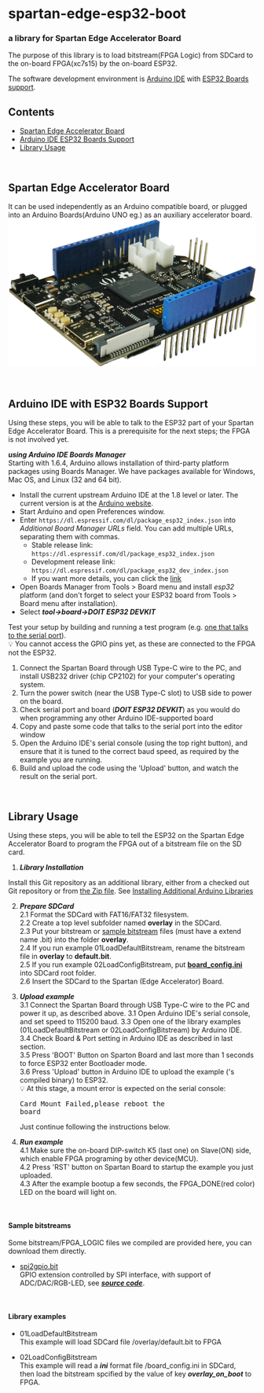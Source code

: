 # spartan-edge-esp32-boot
###  a library for Spartan Edge Accelerator Board
The purpose of this library is to load bitstream(FPGA Logic) from SDCard to the on-board FPGA(xc7s15) by the on-board ESP32.

The software development environment is [Arduino IDE](https://www.arduino.cc/en/Main/Software) with [ESP32 Boards support](https://github.com/espressif/arduino-esp32).

## Contents
- [Spartan Edge Accelerator Board](#Spartan-Edge-Accelerator-Board)
- [Arduino IDE ESP32 Boards Support](#Arduino-IDE-with-ESP32-Boards-Support)
- [Library Usage](#Library-Usage)

<br>

## Spartan Edge Accelerator Board
It can be used independently as an Arduino compatible board, or plugged into an Arduino Boards(Arduino UNO eg.) as an auxiliary accelerator board.  
![](extras/spartan.png)

<br>

## Arduino IDE with ESP32 Boards Support

Using these steps, you will be able to talk to the ESP32 part of your Spartan Edge Accelerator Board. This is a prerequisite for the next steps; the FPGA is not involved yet.

___using Arduino IDE Boards Manager___  
Starting with 1.6.4, Arduino allows installation of third-party platform packages using Boards Manager. We have packages available for Windows, Mac OS, and Linux (32 and 64 bit).

- Install the current upstream Arduino IDE at the 1.8 level or later. The current version is at the [Arduino website](http://www.arduino.cc/en/main/software).
- Start Arduino and open Preferences window.
- Enter ```https://dl.espressif.com/dl/package_esp32_index.json``` into *Additional Board Manager URLs* field. You can add multiple URLs, separating them with commas.
  - Stable release link: `https://dl.espressif.com/dl/package_esp32_index.json`  
  - Development release link: `https://dl.espressif.com/dl/package_esp32_dev_index.json`  
  - If you want more details, you can click the [link](https://github.com/espressif/arduino-esp32)
- Open Boards Manager from Tools > Board menu and install *esp32* platform (and don't forget to select your ESP32 board from Tools > Board menu after installation).
- Select ___tool->board->DOIT ESP32 DEVKIT___

Test your setup by building and running a test program (e.g. [one that talks to the serial port](https://www.arduino.cc/en/tutorial/SoftwareSerialExample)). <br>💡 You cannot access the GPIO pins yet, as these are connected to the FPGA not the ESP32.

1. Connect the Spartan Board through USB Type-C wire to the PC, and install USB232 driver (chip CP2102) for your computer's operating system.
1. Turn the power switch (near the USB Type-C slot) to USB side to power on the board.
1. Check serial port and board (___DOIT ESP32 DEVKIT___) as you would do when programming any other Arduino IDE-supported board
1. Copy and paste some code that talks to the serial port into the editor window
1. Open the Arduino IDE's serial console (using the top right button), and ensure that it is tuned to the correct baud speed, as required by the example you are running.
1. Build and upload the code using the 'Upload' button, and watch the result on the serial port.


<br>

## Library Usage

Using these steps, you will be able to tell the ESP32 on the Spartan Edge Accelerator Board to program the FPGA out of a bitstream file on the SD card.

1. ***Library Installation***  

Install this Git repository as an additional library, either from a checked out Git repository or from [the Zip file](https://github.com/sandrobenigno/spartan-edge-esp32-boot/archive/master.zip). See [Installing Additional Arduino Libraries](https://www.arduino.cc/en/Guide/Libraries)

2. ***Prepare SDCard***  
  2.1 Format the SDCard with FAT16/FAT32 filesystem.  
  2.2 Create a top level subfolder named __overlay__ in the SDCard.  
  2.3 Put your bitstream or [sample bitstream](#Sample-bitstreams) files (must have a extend name .bit) into the folder __overlay__.  
  2.4 If you run example 01LoadDefaultBitstream, rename the bitstream file in __overlay__ to __default.bit__.  
  2.5 If you run example 02LoadConfigBitstream, put [**board_config.ini**](extras/board_config.ini) into SDCard root folder.  
  2.6 Insert the SDCard to the Spartan (Edge Accelerator) Board.  

3. ***Upload example***  
  3.1 Connect the Spartan Board through USB Type-C wire to the PC and power it up, as described above.
  3.1 Open Arduino IDE's serial console, and set speed to 115200 baud.
  3.3 Open one of the library examples (01LoadDefaultBitstream or 02LoadConfigBitstream) by Arduino IDE.  
  3.4 Check Board & Port setting in Arduino IDE as described in last section.  
  3.5 Press 'BOOT' Button on Sparton Board and last more than 1 seconds to force ESP32 enter Bootloader mode.  
  3.6 Press 'Upload' button in Arduino IDE to upload the example ('s compiled binary) to ESP32.  <br>💡 At this stage, a mount error is expected on the serial console: <pre>Card Mount Failed,please reboot the board</pre> Just continue following the instructions below.

4. ***Run example***  
  4.1 Make sure the on-board DIP-switch K5 (last one) on Slave(ON) side, which enable FPGA programing by other device(MCU).  
  4.2 Press 'RST' button on Spartan Board to startup the example you just uploaded.  
  4.3 After the example bootup a few seconds, the FPGA_DONE(red color) LED on the board will light on.

<br>

#### Sample bitstreams
Some bitstream/FPGA_LOGIC files we compiled are provided here, you can download them directly.  
  + [spi2gpio.bit](Downloads/spartan-edge-ioex/bitstream)  
  GPIO extension controlled by SPI interface, with support of ADC/DAC/RGB-LED, see ***[source code](https://github.com/DoneSEA/SEA/Demos/7.Interface/spi2gpio)***.  

<br>

#### Library examples
  + 01LoadDefaultBitstream  
    This example will load SDCard file /overlay/default.bit to FPGA  

  + 02LoadConfigBitstream  
    This example will read a ___ini___ format file /board_config.ini in SDCard,  
    then load the bitstream spcified by the value of key ***overlay_on_boot*** to FPGA.  

